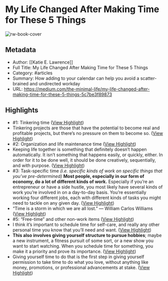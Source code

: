 # My Life Changed After Making Time for These 5 Things

![rw-book-cover](https://miro.medium.com/v2/resize:fit:1200/1*LH94njPPRXZJfiZQKe63cA.jpeg)

## Metadata
- Author: [[Katie E. Lawrence]]
- Full Title: My Life Changed After Making Time for These 5 Things
- Category: #articles
- Summary: How adding to your calendar can help you avoid a scatter-brained and undirected workday
- URL: https://medium.com/the-minimal-life/my-life-changed-after-making-time-for-these-5-things-5c7be3f89873

## Highlights
- #1: Tinkering time ([View Highlight](https://read.readwise.io/read/01hazapb92wrqrrhq7b56kngc7))
- Tinkering projects are those that have the potential to become real and profitable projects, but there’s no pressure on them to become so. ([View Highlight](https://read.readwise.io/read/01hazan2wm27qn9y6vgjga1byq))
- #2: Organization and life maintenance time ([View Highlight](https://read.readwise.io/read/01hazaq9n262vgzdvgbmay0k8m))
- Keeping life together is something that definitely doesn’t happen automatically. It isn’t something that happens easily, or quickly, either. In order for it to be done well, it should be done creatively, sequentially, and with purpose. ([View Highlight](https://read.readwise.io/read/01hazaqtswpbd1jx5v5bx985dy))
- #3: Task-specific time
  *(i.e. specific kinds of work on specific things that you’ve pre-determined)*
  **Most people, especially in our form of economy, do a lot of different kinds of work.** Especially if you’re an entrepreneur or have a side hustle, you most likely have several kinds of work you’re involved in on a day-to-day basis. You’re essentially working four different jobs, each with different kinds of tasks you might need to tackle on any given day. ([View Highlight](https://read.readwise.io/read/01hazat1b0rpm6mwk82ch1bwwr))
- “Time is a storm in which we are all lost.” — William Carlos Williams ([View Highlight](https://read.readwise.io/read/01hazawhrctm3zcceqyn5kha6d))
- #5: “Free-time” and other non-work items ([View Highlight](https://read.readwise.io/read/01hazb0x0bb7fcfdyzk2ayens6))
- I think it’s important to schedule time for self-care, and really any other personal time you know that you’ll need and want. ([View Highlight](https://read.readwise.io/read/01hazb13ej6xvc3ysa58egbm1c))
- **This also involves giving yourself structure to pursue hobbies**; maybe a new instrument, a fitness pursuit of some sort, or a new show you want to start watching. When you schedule time for something, you make it a priority and prove its importance. ([View Highlight](https://read.readwise.io/read/01hazb1mre5wvh7ctnhz0p5sa7))
- Giving yourself time to do that is the first step in giving yourself permission to take time to do what you love, without anything like money, promotions, or professional advancements at stake. ([View Highlight](https://read.readwise.io/read/01hazb1xbd85edbzcbm9y8vevh))
